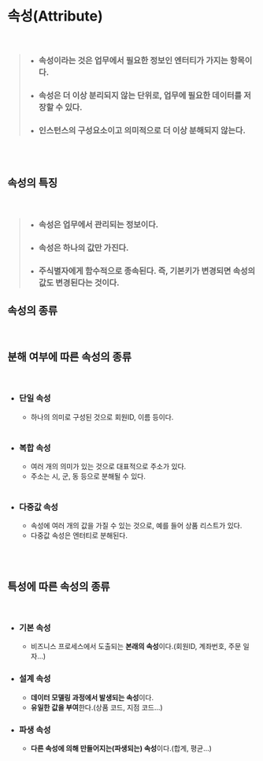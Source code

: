 # **속성(Attribute)**
<br>

>* ### 속성이라는 것은 업무에서 필요한 정보인 **엔터티가 가지는 항목**이다.
>* ### 속성은 더 이상 분리되지 않는 단위로, 업무에 필요한 데이터를 저장할 수 있다.
>* ### 인스턴스의 구성요소이고 의미적으로 더 이상 분해되지 않는다.

<br><br>

## **속성의 특징**

<br>

>* ### 속성은 업무에서 관리되는 정보이다.
>* ### 속성은 하나의 값만 가진다.
>* ### 주식별자에게 함수적으로 종속된다. 즉, 기본키가 변경되면 속성의 값도 변경된다는 것이다.

## **속성의 종류**

<br>

## 분해 여부에 따른 속성의 종류
<br>

* ### **단일 속성**
  * 하나의 의미로 구성된 것으로 회원ID, 이름 등이다.  
  <br>
* ### **복합 속성**
  * 여러 개의 의미가 있는 것으로 대표적으로 주소가 있다.
  * 주소는 시, 군, 동 등으로 분해될 수 있다.  
  <br>
* ### **다중값 속성**
  * 속성에 여러 개의 값을 가질 수 있는 것으로, 예를 들어 상품 리스트가 있다.
  * 다중값 속성은 엔터티로 분해된다.

<br><br>

## 특성에 따른 속성의 종류
<br>

* ### **기본 속성**
  * 비즈니스 프로세스에서 도출되는 **본래의 속성**이다.(회원ID, 계좌번호, 주문 일자...)
* ### **설계 속성**
  * **데이터 모델링 과정에서 발생되는 속성**이다.
  * **유일한 값을 부여**한다.(상품 코드, 지점 코드...)
* ### **파생 속성**
  * **다른 속성에 의해 만들어지는(파생되는) 속성**이다.(합계, 평균...)